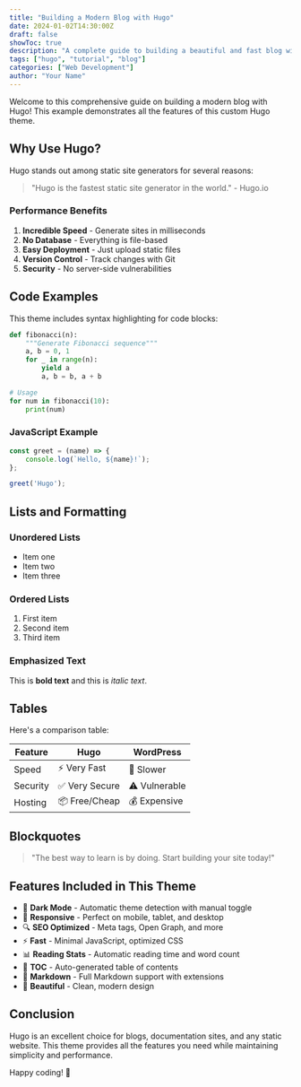 ```yaml
---
title: "Building a Modern Blog with Hugo"
date: 2024-01-02T14:30:00Z
draft: false
showToc: true
description: "A complete guide to building a beautiful and fast blog with Hugo static site generator"
tags: ["hugo", "tutorial", "blog"]
categories: ["Web Development"]
author: "Your Name"
---
```


Welcome to this comprehensive guide on building a modern blog with Hugo! This example demonstrates all the features of this custom Hugo theme.

## Why Use Hugo?

Hugo stands out among static site generators for several reasons:

> "Hugo is the fastest static site generator in the world." - Hugo.io

### Performance Benefits

1. **Incredible Speed** - Generate sites in milliseconds
2. **No Database** - Everything is file-based
3. **Easy Deployment** - Just upload static files
4. **Version Control** - Track changes with Git
5. **Security** - No server-side vulnerabilities

## Code Examples

This theme includes syntax highlighting for code blocks:

```python
def fibonacci(n):
    """Generate Fibonacci sequence"""
    a, b = 0, 1
    for _ in range(n):
        yield a
        a, b = b, a + b

# Usage
for num in fibonacci(10):
    print(num)
```

### JavaScript Example

```javascript
const greet = (name) => {
    console.log(`Hello, ${name}!`);
};

greet('Hugo');
```

## Lists and Formatting

### Unordered Lists
- Item one
- Item two
- Item three

### Ordered Lists
1. First item
2. Second item
3. Third item

### Emphasized Text
This is **bold text** and this is *italic text*.

## Tables

Here's a comparison table:

| Feature | Hugo | WordPress |
|---------|------|-----------|
| Speed | ⚡ Very Fast | 🐢 Slower |
| Security | ✅ Very Secure | ⚠️ Vulnerable |
| Hosting | 📦 Free/Cheap | 💰 Expensive |

## Blockquotes

> "The best way to learn is by doing. Start building your site today!"

## Features Included in This Theme

- 🌙 **Dark Mode** - Automatic theme detection with manual toggle
- 📱 **Responsive** - Perfect on mobile, tablet, and desktop
- 🔍 **SEO Optimized** - Meta tags, Open Graph, and more
- ⚡ **Fast** - Minimal JavaScript, optimized CSS
- 📊 **Reading Stats** - Automatic reading time and word count
- 🔖 **TOC** - Auto-generated table of contents
- 📝 **Markdown** - Full Markdown support with extensions
- 🎨 **Beautiful** - Clean, modern design

## Conclusion

Hugo is an excellent choice for blogs, documentation sites, and any static website. This theme provides all the features you need while maintaining simplicity and performance.

Happy coding! 🚀


